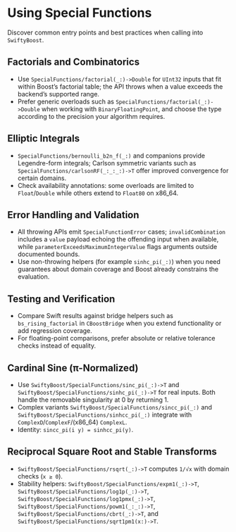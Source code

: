 # Using Special Functions

Discover common entry points and best practices when calling into ``SwiftyBoost``.

## Factorials and Combinatorics

- Use ``SpecialFunctions/factorial(_:)->Double`` for `UInt32` inputs that fit within Boost’s factorial table; the API throws when a value exceeds the backend’s supported range.
- Prefer generic overloads such as ``SpecialFunctions/factorial(_:)->Double`` when working with `BinaryFloatingPoint`, and choose the type according to the precision your algorithm requires.

## Elliptic Integrals

- ``SpecialFunctions/bernoulli_b2n_f(_:)`` and companions provide Legendre-form integrals; Carlson symmetric variants such as ``SpecialFunctions/carlsonRF(_:_:_:)->T`` offer improved convergence for certain domains.
- Check availability annotations: some overloads are limited to `Float`/`Double` while others extend to `Float80` on x86_64.

## Error Handling and Validation

- All throwing APIs emit ``SpecialFunctionError`` cases; ``invalidCombination`` includes a `value` payload echoing the offending input when available, while `parameterExceedsMaximumIntegerValue` flags arguments outside documented bounds.
- Use non-throwing helpers (for example `sinhc_pi(_:)`) when you need guarantees about domain coverage and Boost already constrains the evaluation.

## Testing and Verification

- Compare Swift results against bridge helpers such as `bs_rising_factorial` in `CBoostBridge` when you extend functionality or add regression coverage.
- For floating-point comparisons, prefer absolute or relative tolerance checks instead of equality.

## Cardinal Sine (π-Normalized)

- Use ``SwiftyBoost/SpecialFunctions/sinc_pi(_:)->T`` and ``SwiftyBoost/SpecialFunctions/sinhc_pi(_:)->T`` for real inputs. Both handle the removable singularity at 0 by returning 1.
- Complex variants ``SwiftyBoost/SpecialFunctions/sincc_pi(_:)`` and ``SwiftyBoost/SpecialFunctions/sinhcc_pi(_:)`` integrate with ``ComplexD``/``ComplexF``/(x86_64) ``ComplexL``.
- Identity: `sincc_pi(i y) = sinhcc_pi(y)`.

## Reciprocal Square Root and Stable Transforms

- ``SwiftyBoost/SpecialFunctions/rsqrt(_:)->T`` computes `1/√x` with domain checks (`x ≥ 0`).
- Stability helpers: ``SwiftyBoost/SpecialFunctions/expm1(_:)->T``, ``SwiftyBoost/SpecialFunctions/log1p(_:)->T``, ``SwiftyBoost/SpecialFunctions/log1pmx(_:)->T``, ``SwiftyBoost/SpecialFunctions/powm1(_:_:)->T``, ``SwiftyBoost/SpecialFunctions/cbrt(_:)->T``, and ``SwiftyBoost/SpecialFunctions/sqrt1pm1(x:)->T``.
